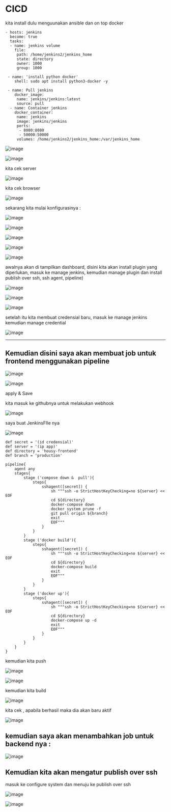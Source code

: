 # CICD

kita install dulu menguunakan ansible dan on top docker

```
- hosts: jenkins
  become: true
  tasks:
  - name: jenkins volume
    file:
     path: /home/jenkins2/jenkins_home
     state: directory
     owner: 1000
     group: 1000
 
 - name: 'install python docker'
    shell: sudo apt install python3-docker -y
 
 - name: Pull jenkins
    docker_image:
     name: jenkins/jenkins:latest
     source: pull
  - name: Container jenkins
    docker_container:
     name: jenkins
     image: jenkins/jenkins
     ports:
      - 8080:8080
      - 50000:50000
     volumes: /home/jenkins2/jenkins_home:/var/jenkins_home
```

![image](https://user-images.githubusercontent.com/99697182/176350963-92af33b0-3d65-4bc3-9fd2-209003a6a97f.png)

![image](https://user-images.githubusercontent.com/99697182/176353131-5bdca09d-301f-485f-952e-31a6e5122069.png)

kita cek server

![image](https://user-images.githubusercontent.com/99697182/176353216-323781fc-30ce-41cd-bcc2-af8e3bfe0049.png)

kita cek browser 

![image](https://user-images.githubusercontent.com/99697182/176353296-f9caffff-befe-47df-b82d-95f69bd854a2.png)

sekarang kita mulai konfigurasinya : 

![image](https://user-images.githubusercontent.com/99697182/176711995-10092e31-c5b7-4598-8954-7af78b8b7f3b.png)

![image](https://user-images.githubusercontent.com/99697182/176712138-a51b26d6-eceb-4c5b-bb09-bdf9f0fbdc5d.png)

![image](https://user-images.githubusercontent.com/99697182/176713103-5ce4408a-ebca-4833-9c43-2bee4a951274.png)

![image](https://user-images.githubusercontent.com/99697182/176714295-a8d1e0ec-5a81-4d3e-b6e3-95d100bc3b7d.png)

![image](https://user-images.githubusercontent.com/99697182/176715398-2a7ed062-7c58-4027-93c4-a45d746488e8.png)

awalnya akan di tampilkan dashboard, disini kita akan install plugin yang diperlukan, masuk ke manage jenkins, kemudian manage plugin dan install publish over ssh, ssh agent, pipeline)

![image](https://user-images.githubusercontent.com/99697182/176716592-d17f9bfb-6a5f-4a01-819b-84dc8dc019fc.png)

![image](https://user-images.githubusercontent.com/99697182/176716636-cc1b8a82-8985-4d97-867d-a1a18800bfb1.png)

![image](https://user-images.githubusercontent.com/99697182/176716696-fc5a6ffd-8fca-4d68-8923-312a678a9b5f.png)

setelah itu kita membuat credensial baru, masuk ke manage jenkins kemudian manage credential 

![image](https://user-images.githubusercontent.com/99697182/176719489-069f4ff4-f7c8-40a3-b234-71d70b3b3572.png)

---

## Kemudian disini saya akan membuat job untuk frontend menggunakan pipeline

![image](https://user-images.githubusercontent.com/99697182/176786706-7e7c37cf-19d3-4d6c-98a6-85dae2198587.png)

![image](https://user-images.githubusercontent.com/99697182/176786758-8062397d-a0fe-4a6c-a0ed-719a665ee041.png)

apply & Save

kita masuk ke githubnya untuk melakukan webhook

![image](https://user-images.githubusercontent.com/99697182/176787093-2dfaee33-4362-48f4-80a5-7798841b2093.png)

saya buat JenkinsFIle nya 

![image](https://user-images.githubusercontent.com/99697182/176786507-f5e8b2bf-de56-42aa-ae3d-54a8626cb56a.png)

```
def secret = '(id credensial)'
def server = '(ip app)'
def directory = 'housy-frontend'
def branch = 'production'

pipeline{
    agent any
    stages{
        stage ('compose down &  pull'){
            steps{
                sshagent([secret]) {
                    sh """ssh -o StrictHostKeyChecking=no ${server} << EOF
                    cd ${directory}
                    docker-compose down
                    docker system prune -f
                    git pull origin ${branch}
                    exit
                    EOF"""
                }
            }
        }
        stage ('docker build'){
            steps{
                sshagent([secret]) {
                    sh """ssh -o StrictHostKeyChecking=no ${server} << EOF
                    cd ${directory}
                    docker-compose build
                    exit
                    EOF"""
                }
            }
        }
        stage ('docker up'){
            steps{
                sshagent([secret]) {
                    sh """ssh -o StrictHostKeyChecking=no ${server} << EOF
                    cd ${directory}
                    docker-compose up -d
                    exit
                    EOF"""
                }
            }
        }
    }
}

```

kemudian kita push 

![image](https://user-images.githubusercontent.com/99697182/176787583-d351d1d3-43b3-4402-9660-e1730c970f71.png)

![image](https://user-images.githubusercontent.com/99697182/176787659-00ec8c78-495a-45f5-80fc-ab88306e6f60.png)

kemudian kita build

![image](https://user-images.githubusercontent.com/99697182/176793691-412fd299-ac81-4d94-b1d7-a5a1a90ef778.png)

kita cek , apabila berhasil maka dia akan baru aktif

![image](https://user-images.githubusercontent.com/99697182/176793854-d6838203-6a01-4569-8a68-4ffba380e745.png)

## kemudian saya akan menambahkan job untuk backend nya :

![image](https://user-images.githubusercontent.com/99697182/176796201-892c3415-853e-4e48-a346-553cb0ea1401.png)

## Kemudian kita akan mengatur publish over ssh 

masuk ke configure system dan menuju ke publish over ssh 

![image](https://user-images.githubusercontent.com/99697182/176803481-b77c6b66-13d8-4f8d-a122-6292c7fa71ef.png)

![image](https://user-images.githubusercontent.com/99697182/176803497-4281945e-eedc-4a42-919f-478b815e29c9.png)





